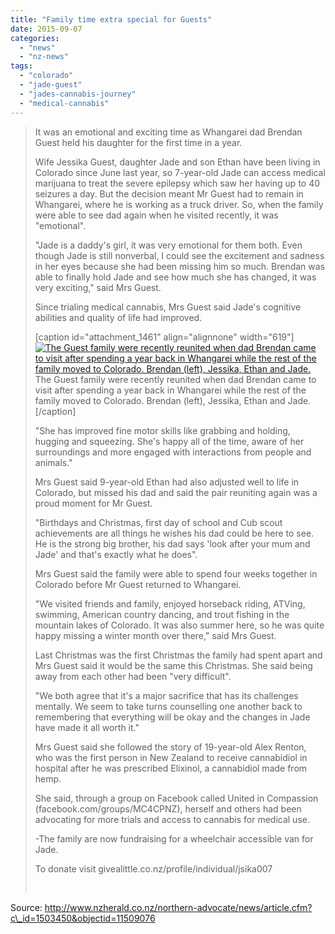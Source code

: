 ```yaml
---
title: "Family time extra special for Guests"
date: 2015-09-07
categories: 
  - "news"
  - "nz-news"
tags: 
  - "colorado"
  - "jade-guest"
  - "jades-cannabis-journey"
  - "medical-cannabis"
---
```


> It was an emotional and exciting time as Whangarei dad Brendan Guest held his daughter for the first time in a year.
> 
> Wife Jessika Guest, daughter Jade and son Ethan have been living in Colorado since June last year, so 7-year-old Jade can access medical marijuana to treat the severe epilepsy which saw her having up to 40 seizures a day. But the decision meant Mr Guest had to remain in Whangarei, where he is working as a truck driver. So, when the family were able to see dad again when he visited recently, it was "emotional".
> 
> "Jade is a daddy's girl, it was very emotional for them both. Even though Jade is still nonverbal, I could see the excitement and sadness in her eyes because she had been missing him so much. Brendan was able to finally hold Jade and see how much she has changed, it was very exciting," said Mrs Guest.
> 
> Since trialing medical cannabis, Mrs Guest said Jade's cognitive abilities and quality of life had improved.
> 
> \[caption id="attachment\_1461" align="alignnone" width="619"\][![The Guest family were recently reunited when dad Brendan came to visit after spending a year back in Whangarei while the rest of the family moved to Colorado. Brendan (left), Jessika, Ethan and Jade.](https://unitedincompassionnz.files.wordpress.com/2015/09/guest-family.jpg)](https://unitedincompassionnz.files.wordpress.com/2015/09/guest-family.jpg) The Guest family were recently reunited when dad Brendan came to visit after spending a year back in Whangarei while the rest of the family moved to Colorado. Brendan (left), Jessika, Ethan and Jade.\[/caption\]
> 
> "She has improved fine motor skills like grabbing and holding, hugging and squeezing. She's happy all of the time, aware of her surroundings and more engaged with interactions from people and animals."
> 
> Mrs Guest said 9-year-old Ethan had also adjusted well to life in Colorado, but missed his dad and said the pair reuniting again was a proud moment for Mr Guest.
> 
> "Birthdays and Christmas, first day of school and Cub scout achievements are all things he wishes his dad could be here to see. He is the strong big brother, his dad says 'look after your mum and Jade' and that's exactly what he does".
> 
> Mrs Guest said the family were able to spend four weeks together in Colorado before Mr Guest returned to Whangarei.
> 
> "We visited friends and family, enjoyed horseback riding, ATVing, swimming, American country dancing, and trout fishing in the mountain lakes of Colorado. It was also summer here, so he was quite happy missing a winter month over there," said Mrs Guest.
> 
> Last Christmas was the first Christmas the family had spent apart and Mrs Guest said it would be the same this Christmas. She said being away from each other had been "very difficult".
> 
> "We both agree that it's a major sacrifice that has its challenges mentally. We seem to take turns counselling one another back to remembering that everything will be okay and the changes in Jade have made it all worth it."
> 
> Mrs Guest said she followed the story of 19-year-old Alex Renton, who was the first person in New Zealand to receive cannabidiol in hospital after he was prescribed Elixinol, a cannabidiol made from hemp.
> 
> She said, through a group on Facebook called United in Compassion (facebook.com/groups/MC4CPNZ), herself and others had been advocating for more trials and access to cannabis for medical use.
> 
> \-The family are now fundraising for a wheelchair accessible van for Jade.
> 
> To donate visit givealittle.co.nz/profile/individual/jsika007
> 
>  

Source: http://www.nzherald.co.nz/northern-advocate/news/article.cfm?c\_id=1503450&objectid=11509076
